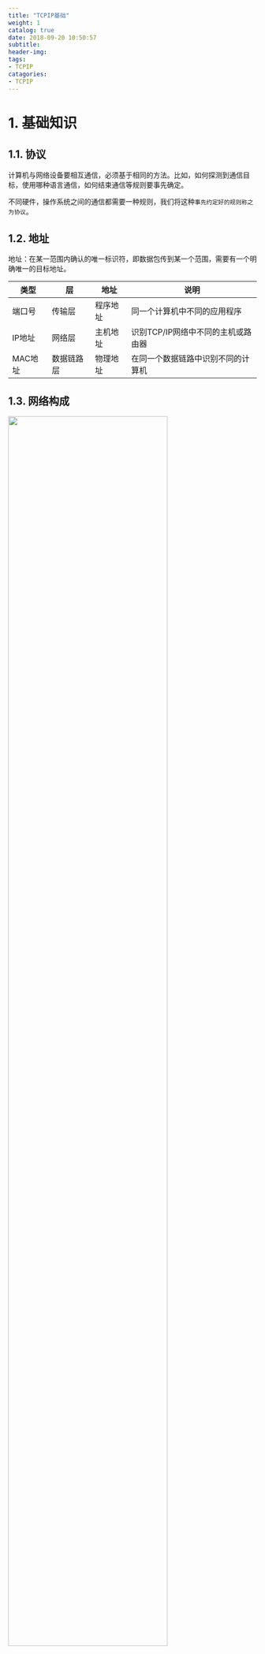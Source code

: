```yaml
---
title: "TCPIP基础"
weight: 1
catalog: true
date: 2018-09-20 10:50:57
subtitle:
header-img:
tags:
- TCPIP
catagories:
- TCPIP
---
```


# 1. 基础知识

## 1.1. 协议

计算机与网络设备要相互通信，必须基于相同的方法。比如，如何探测到通信目标，使用哪种语言通信，如何结束通信等规则要事先确定。

不同硬件，操作系统之间的通信都需要一种规则，我们将这种`事先约定好的规则称之为协议`。

## 1.2. 地址

地址：在某一范围内确认的唯一标识符，即数据包传到某一个范围，需要有一个明确唯一的目标地址。

| 类型    | 层         | 地址     | 说明                               |
| ------- | ---------- | -------- | ---------------------------------- |
| 端口号  | 传输层     | 程序地址 | 同一个计算机中不同的应用程序       |
| IP地址  | 网络层     | 主机地址 | 识别TCP/IP网络中不同的主机或路由器 |
| MAC地址 | 数据链路层 | 物理地址 | 在同一个数据链路中识别不同的计算机 |

## 1.3. 网络构成

<img src="https://res.cloudinary.com/dqxtn0ick/image/upload/v1510579692/article/tcpip/basics/network.png" width="80%">

| 构成要素         | 说明                                                         |
| ---------------- | ------------------------------------------------------------ |
| 网卡             | 连入网络必须使用网卡，又称网络接口卡。                       |
| 中继器           | OSI第1层，物理层上延长网络的设备，将电缆的信号放大传给另一个电缆。 |
| 网桥/2层交换机   | OSI第2层，数据链路层面上连接两个网络的设备，识别数据帧的内容并转发给相邻的网段，根据MAC地址进行处理。 |
| 路由器/3层交换机 | OSI第3层，网络层面连接两个网络并对分组报文进行转发，根据IP进行处理。 |
| 4-7层交换机      | 传输层到应用层，以TCP等协议分析收发数据，负载均衡器就是其中一种。 |
| 网关             | 对传输层到应用层的数据进行转换和转发的设备，通常会使用表示层或应用层的网关来处理不同协议之间的翻译和通信，代理服务器（proxy）就是应用网关的一种。 |

# 2. OSI与TCP/IP参考模型

## 2.1. OSI与TCP/IP参考模型图

<img src="https://res.cloudinary.com/dqxtn0ick/image/upload/v1510579693/article/tcpip/basics/TCPIP-OSI.png" width=80%>

## 2.2. OSI参考模型分层说明

<img src="https://res.cloudinary.com/dqxtn0ick/image/upload/v1510579692/article/tcpip/basics/osi-function.png" width=80%>

## 2.3. OSI参考模型通信过程

<img src="https://res.cloudinary.com/dqxtn0ick/image/upload/v1510579692/article/tcpip/basics/OSI.png" width=80%>


1、打包数据时，每一层在处理上一层传过来的数据时，会在数据上附上当前层的首部信息后传给下一层；

2、解包数据时，每一层在处理下一层传过来的数据时，会将当前层的首部信息与数据分开，将数据传给上一层。

3、数据通信过程

| 分层       | 每层的操作                                                   |
| ---------- | ------------------------------------------------------------ |
| 应用层     | 在数据前面加首部，首部包括数据内容、源地址和目标地址，同时也会处理异常的反馈信息。 |
| 表示层     | 将特有的数据格式转换为通用的数据格式，同时也会加上表示层的首部信息以供解析。 |
| 会话层     | 对何时连接，以何种方式连接，连接多久，何时断开等做记录。同时也会加会话层的首部信息。 |
| 传输层     | 建立连接，断开连接，确认数据是否发送成功和执行失败重发任务。 |
| 网络层     | 负责将数据发到目标地址，也包含首部信息。                     |
| 数据链路层 | 通过物理的传输介质实现数据的传输。                           |
| 物理层     | 将0/1转换成物理的传输介质，通过MAC地址进行传输。             |

## 2.4. TCP/IP应用层协议

### 2.4.1. 通信模型

<img src="https://res.cloudinary.com/dqxtn0ick/image/upload/v1510579692/article/tcpip/basics/TrafficModel.png" width=100%>

### 2.4.2. 应用层协议说明

| 应用类型 | 协议       | 协议说明                                                     |
| -------- | ---------- | ------------------------------------------------------------ |
| WWW      | HTTP,HTML  | <img src="https://res.cloudinary.com/dqxtn0ick/image/upload/v1510579693/article/tcpip/basics/www.png" width=100%> |
| 电子邮件 | SMTP，MIME | <img src="https://res.cloudinary.com/dqxtn0ick/image/upload/v1510579691/article/tcpip/basics/email.png" width=100%> |
| 文件传输 | FTP        | <img src="https://res.cloudinary.com/dqxtn0ick/image/upload/v1510579691/article/tcpip/basics/ftp.png" width=100%> |
| 远程登录 | TELNET,SSH | <img src="https://res.cloudinary.com/dqxtn0ick/image/upload/v1510579693/article/tcpip/basics/telnet.png" width=100%> |
| 网络管理 | SNMP,MIB   | <img src="https://res.cloudinary.com/dqxtn0ick/image/upload/v1510579692/article/tcpip/basics/snmp.png" width=100%> |

# 3. TCP/IP通信过程

## 3.1. 数据包结构

<img src="https://res.cloudinary.com/dqxtn0ick/image/upload/v1510579691/article/tcpip/basics/data-package.png" width=100%>

## 3.2. 数据打包和解包过程

### 3.2.1. 包的封装

<img src="https://res.cloudinary.com/dqxtn0ick/image/upload/v1510579692/article/tcpip/basics/package.png" width=80%> 

### 3.2.2. 发送与接收

<img src="https://res.cloudinary.com/dqxtn0ick/image/upload/v1510579693/article/tcpip/basics/send-receive.png" width=70%>

## 3.3. 数据包传输过程

<img src="https://res.cloudinary.com/dqxtn0ick/image/upload/v1510579693/article/tcpip/basics/transmission.png" width=80%>



文章：

- 《图解TCP/IP》